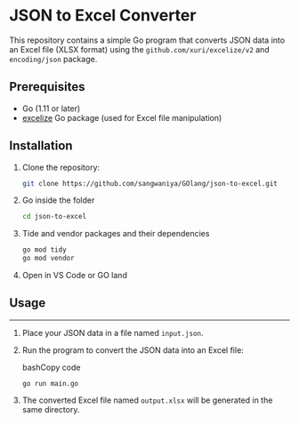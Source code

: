 # JSON to Excel Converter

This repository contains a simple Go program that converts JSON data into an Excel file (XLSX format) using the `github.com/xuri/excelize/v2` and `encoding/json` package.

## Prerequisites

- Go (1.11 or later)
- [excelize](https://pkg.go.dev/github.com/xuri/excelize/v2) Go package (used for Excel file manipulation)

## Installation

1. Clone the repository:

   ```bash
   git clone https://github.com/sangwaniya/GOlang/json-to-excel.git

2. Go inside the folder 
    ```bash
   cd json-to-excel

3. Tide and vendor packages and their dependencies
    ```bash
   go mod tidy
   go mod vendor

4. Open in VS Code or GO land

## Usage
-----

1.  Place your JSON data in a file named `input.json`.

2.  Run the program to convert the JSON data into an Excel file:

    bashCopy code

    `go run main.go`

3.  The converted Excel file named `output.xlsx` will be generated in the same directory.